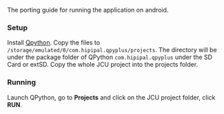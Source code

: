 The porting guide for running the application on android. 

### Setup

Install [Qpython](https://play.google.com/store/apps/details?id=com.hipipal.qpyplus&hl=en). 
Copy the files to `/storage/emulated/0/com.hipipal.qpyplus/projects`. The directory will be under the package folder of QPython `com.hipipal.qpyplus` under the SD Card or extSD. Copy the whole JCU project into the projects folder. 

### Running

Launch QPython, go to **Projects** and click on the JCU project folder, click **RUN**.